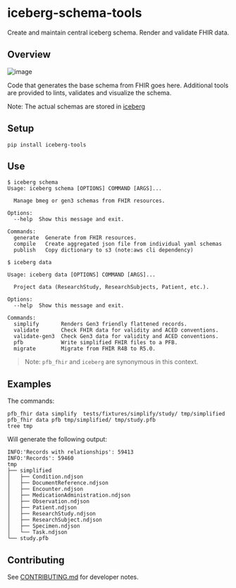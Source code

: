 # iceberg-schema-tools
Create and maintain central iceberg schema.  Render and validate FHIR data.

## Overview

![image](https://github.com/bmeg/iceberg-schema-tools/assets/47808/cf5f544c-081f-470f-b1d8-27f16ad21b67)



Code that generates the base schema from FHIR goes here.  Additional tools are provided to lints, validates and visualize the schema.

Note: The actual schemas are stored in [iceberg](https://github.com/bmeg/iceberg)


## Setup

```
pip install iceberg-tools
```


## Use

```
$ iceberg schema
Usage: iceberg schema [OPTIONS] COMMAND [ARGS]...

  Manage bmeg or gen3 schemas from FHIR resources.

Options:
  --help  Show this message and exit.

Commands:
  generate  Generate from FHIR resources.
  compile   Create aggregated json file from individual yaml schemas
  publish   Copy dictionary to s3 (note:aws cli dependency)

$ iceberg data

Usage: iceberg data [OPTIONS] COMMAND [ARGS]...

  Project data (ResearchStudy, ResearchSubjects, Patient, etc.).

Options:
  --help  Show this message and exit.

Commands:
  simplify       Renders Gen3 friendly flattened records.
  validate       Check FHIR data for validity and ACED conventions.
  validate-gen3  Check Gen3 data for validity and ACED conventions.
  pfb            Write simplified FHIR files to a PFB.
  migrate        Migrate from FHIR R4B to R5.0.

```

> Note: `pfb_fhir` and `iceberg` are synonymous in this context.

## Examples

The commands:
```commandline
pfb_fhir data simplify  tests/fixtures/simplify/study/ tmp/simplified
pfb_fhir data pfb tmp/simplified/ tmp/study.pfb
tree tmp

```

Will generate the following output:
```commandline
INFO:'Records with relationships': 59413
INFO:'Records': 59460
tmp
├── simplified
│   ├── Condition.ndjson
│   ├── DocumentReference.ndjson
│   ├── Encounter.ndjson
│   ├── MedicationAdministration.ndjson
│   ├── Observation.ndjson
│   ├── Patient.ndjson
│   ├── ResearchStudy.ndjson
│   ├── ResearchSubject.ndjson
│   ├── Specimen.ndjson
│   └── Task.ndjson
└── study.pfb

```

## Contributing
See [CONTRIBUTING.md](docs/CONTRIBUTING.md) for developer notes.
